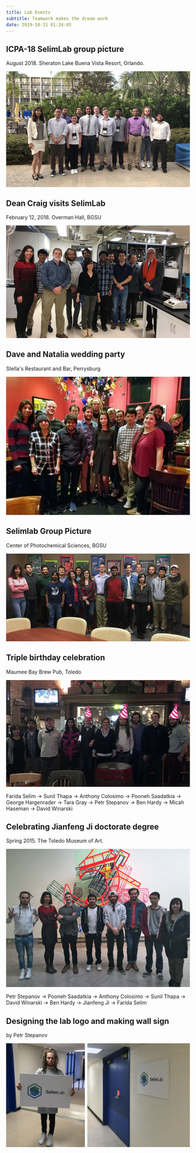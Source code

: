 ```yaml
---
title: Lab Events
subtitle: Teamwork makes the dream work
date: 2019-10-31 01:24:03
---
```


## ICPA-18 SelimLab group picture

<p class="mt-0"><span class="text-muted">August 2018. Sheraton Lake Buena Vista Resort, Orlando.</span></p>
<img class="w-100" src="index/icpa-18-orlando-florida.jpg" alt="Research group at ICPA-18 conference in Orlando">


## Dean Craig visits SelimLab

<p class="mt-0"><span class="text-muted">February 12, 2018. Overman Hall, BGSU</span></p>
<img class="w-100" src="index/lab-grand-opening.jpg" alt="Dean Craig visits our lab February 12, 2018. Overman Hall, BGSU">


## Dave and Natalia wedding party

<p class="mt-0"><span class="text-muted">Stella's Restaurant and Bar, Perrysburg</span></p>
<img class="w-100" src="index/selimlab-at-stellas-toledo.jpg" alt="Dave and Natalia Wedding Party ">


## Selimlab Group Picture

<p class="mt-0"><span class="text-muted">Center of Photochemical Sciences, BGSU</span></p>
<img class="w-100" src="index/selimlab-group-picture.jpg" alt="Selimlab Group Picture Center of Photochemical Sciences, BGSU">


## Triple birthday celebration

<p class="mt-0"><span class="text-muted">Maumee Bay Brew Pub, Toledo</span></p>
<img class="w-100 mb-3" src="index/selim-group.jpg" alt="Triple Birthday Celebration Maumee Bay Brewing Co.">

Farida Selim → Sunil Thapa → Anthony Colosimo → Pooneh Saadatkia → George Hargenrader → Tara Gray → Petr Stepanov → Ben Hardy → Micah Haseman → David Winarski


## Celebrating Jianfeng Ji doctorate degree

<p class="mt-0"><span class="text-muted">Spring 2015. The Toledo Museum of Art.</span></p>
<img class="w-100 mb-3" src="index/selim-lab-our-group-2015.jpg" alt="Celebrating Jianfeng Ji doctorate degree The Toledo Museum of Art, Spring 2015.">

Petr Stepanov → Pooneh Saadatkia → Anthony Colosimo → Sunil Thapa → David Winarski → Ben Hardy → Jianfeng Ji → Farida Selim


## Designing the lab logo and making wall sign

<p class="mt-0"><span class="text-muted">by Petr Stepanov</span></p>
<img class="w-100" src="index/selimlab-branding.jpg" alt="Designing the lab logo and making wall label by Petr Stepanov">